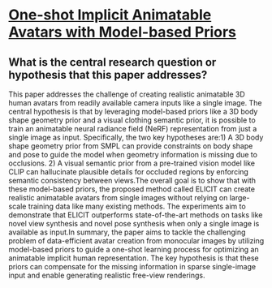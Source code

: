 # [One-shot Implicit Animatable Avatars with Model-based Priors](https://arxiv.org/abs/2212.02469)

## What is the central research question or hypothesis that this paper addresses?

 This paper addresses the challenge of creating realistic animatable 3D human avatars from readily available camera inputs like a single image. The central hypothesis is that by leveraging model-based priors like a 3D body shape geometry prior and a visual clothing semantic prior, it is possible to train an animatable neural radiance field (NeRF) representation from just a single image as input. Specifically, the two key hypotheses are:1) A 3D body shape geometry prior from SMPL can provide constraints on body shape and pose to guide the model when geometry information is missing due to occlusions. 2) A visual semantic prior from a pre-trained vision model like CLIP can hallucinate plausible details for occluded regions by enforcing semantic consistency between views.The overall goal is to show that with these model-based priors, the proposed method called ELICIT can create realistic animatable avatars from single images without relying on large-scale training data like many existing methods. The experiments aim to demonstrate that ELICIT outperforms state-of-the-art methods on tasks like novel view synthesis and novel pose synthesis when only a single image is available as input.In summary, the paper aims to tackle the challenging problem of data-efficient avatar creation from monocular images by utilizing model-based priors to guide a one-shot learning process for optimizing an animatable implicit human representation. The key hypothesis is that these priors can compensate for the missing information in sparse single-image input and enable generating realistic free-view renderings.
